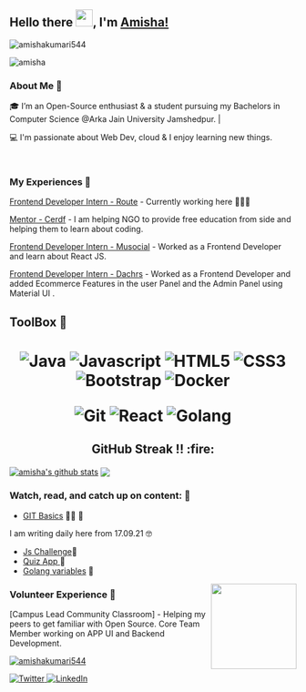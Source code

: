 
## Hello there <img src="https://raw.githubusercontent.com/MartinHeinz/MartinHeinz/master/wave.gif" width="30px">, I'm [Amisha!](https://amishak.netlify.app/) 
<p align="left"> <img src="https://komarev.com/ghpvc/?username=amishakumari544&label=Stalker%20Alert&color=0e75b6&style=flat" alt="amishakumari544" /> </p>

![amisha](https://user-images.githubusercontent.com/49230384/133918349-a04ce048-d154-4dc4-808f-e4440e96bd12.gif)

### About Me 🚀
🎓 I’m an Open-Source enthusiast & a student pursuing my Bachelors in Computer Science @Arka Jain University Jamshedpur. |


💻  I'm passionate about Web Dev, cloud & I enjoy learning new things.

</br>

### My Experiences 🙌
[Frontend Developer Intern - Route](https://hostocron.com/) - Currently working here 👩🏼‍💻 


[Mentor - Cerdf](https://www.cerdf.org/) - I am helping NGO to provide free education from side and helping them to learn about coding.

[Frontend Developer Intern - Musocial](https://musocial.in/) - Worked as a Frontend Developer and learn about React JS.

[Frontend Developer Intern - Dachrs]() - Worked as a Frontend Developer and added Ecommerce Features in the user Panel and the Admin Panel using Material UI .


##  ToolBox 🔩

<h1 align = "center">

![Java](https://img.shields.io/badge/-java-red?style=for-the-badge&logo=java&logoColor=black)
![Javascript](https://img.shields.io/badge/-javascript-FFED66?style=for-the-badge&logo=javascript&logoColor=black)
![HTML5](https://img.shields.io/badge/-html5-d9534f?style=for-the-badge&logo=html5&logoColor=white)
![CSS3](https://img.shields.io/badge/-css3-1572B6?style=for-the-badge&logo=css3&logoColor=white)
![Bootstrap](https://img.shields.io/badge/-bootstrap-5448C8?style=for-the-badge&logo=bootstrap&logoColor=white)
![Docker](https://img.shields.io/badge/-docker-0db7ed?style=for-the-badge&logo=docker&logoColor=white)
<!-- ![Kubernetes](https://img.shields.io/badge/-kubernetes-3970e4?style=for-the-badge&logo=kubernetes&logoColor=white) -->
![Git](https://img.shields.io/badge/-git-F1502F?style=for-the-badge&logo=git&logoColor=white)
![React](https://img.shields.io/badge/-react-050A30?style=for-the-badge&logo=react&logoColor=Blue)
![Golang](https://img.shields.io/badge/-golang-7EC8E3?style=for-the-badge&logo=go&logoColor=white)
</h1>

<h2 align="center">GitHub Streak !! :fire:</h2> 
 <a href="https://github.com/anuraghazra/github-readme-stats"><img align="center" src="https://github-readme-stats.vercel.app/api?username=amishakumari544&show_icons=true&include_all_commits=true&theme=buefy&hide_border=true" alt="amisha's github stats" /></a>  <a href="https://github.com/amishakumari544/github-readme-stats"><img align="center" src="https://github-readme-stats.vercel.app/api/top-langs/?username=amishakumari544&layout=compact&theme=buefy&hide_border=true" /></a> 




<!-- BLOG-POST-LIST:START -->

### Watch, read, and catch up on content: 📝
- [GIT Basics](https://amishakodes.hashnode.dev/git-commands-beginners-guide) ✍🏻 📗

I am writing daily here from 17.09.21 🤓
- [Js Challenge](https://amishakodes.hashnode.dev/digital-clock-in-javascript)📕
- [Quiz App ](https://amishakodes.hashnode.dev/day-2-quiz-app-in-javascript ) 📕
- [Golang variables](https://amishakodes.hashnode.dev/golang-variables) 🍷
<!-- BLOG-POST-LIST:END -->
<img align="right" width="150" height="150" src="https://github.com/MishManners/MishManners/blob/master/My-OctocatsShortest.gif"></a>

### Volunteer Experience 🚀
[Campus Lead Community Classroom] - Helping my peers to get familiar with Open Source. Core Team Member working on APP UI and Backend Development.

<p align="left"> <a href="https://twitter.com/amishakumari544" target="blank"><img src="https://img.shields.io/twitter/follow/amishakumari544?logo=twitter&style=for-the-badge" alt="amishakumari544" /></a> </p>


<a href="https://twitter.com/amishakumari544" target="_blank"><img alt="Twitter" title="Twitter" src="https://img.shields.io/badge/-Twitter-1DA1F2?style=for-the-badge&logo=twitter&logoColor=white"/>
</a> <a href="https://www.linkedin.com/in/amisha-kumari-936a37168/" target="_blank"><img alt="LinkedIn" title="LinkedIn" src="https://img.shields.io/badge/LinkedIn-%230077B5.svg?&style=for-the-badge&logo=linkedin&logoColor=white"/>
</a>
